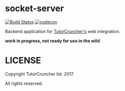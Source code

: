 socket-server
=============

[![Build Status](https://travis-ci.org/tutorcruncher/socket-server.svg?branch=master)](https://travis-ci.org/tutorcruncher/socket-server)
[![codecov](https://codecov.io/gh/tutorcruncher/socket-server/branch/master/graph/badge.svg)](https://codecov.io/gh/tutorcruncher/socket-server)

Backend application for [TutorCruncher's](https://tutorcruncher.com) web integration.
 
**work in progress, not ready for use in the wild**


# LICENSE

Copyright TutorCruncher ltd. 2017.

All rights reserved.
